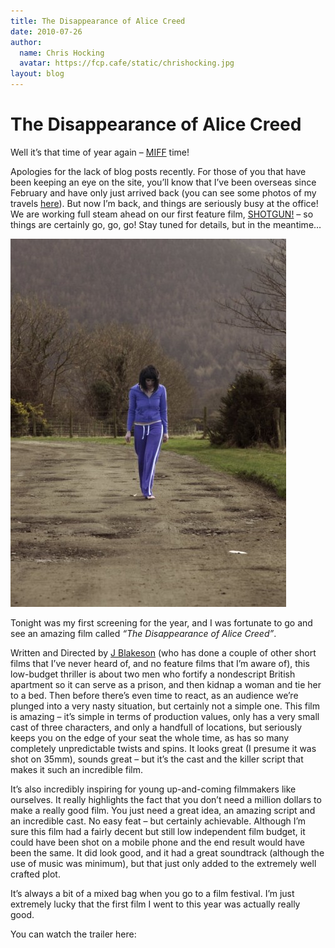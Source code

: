 ```yaml
---
title: The Disappearance of Alice Creed
date: 2010-07-26
author:
  name: Chris Hocking
  avatar: https://fcp.cafe/static/chrishocking.jpg
layout: blog
---
```

# The Disappearance of Alice Creed

Well it’s that time of year again – [MIFF](http://www.melbournefilmfestival.com.au/ "Melbourne International Film Festival") time!

Apologies for the lack of blog posts recently. For those of you that have been keeping an eye on the site, you’ll know that I’ve been overseas since February and have only just arrived back (you can see some photos of my travels [here](http://www.melbournetomoshi.com "Melbourne To Moshi")). But now I’m back, and things are seriously busy at the office! We are working full steam ahead on our first feature film, [SHOTGUN!](http://www.shotgunmovie.com "SHOTGUN!") – so things are certainly go, go, go! Stay tuned for details, but in the meantime…

[![The Disappearance of Alice Creed](/static/blog/2010-07-disapperance-441x589.jpg "The Disappearance of Alice Creed")](/static/blog/2010-07-disapperance.jpeg)

Tonight was my first screening for the year, and I was fortunate to go and see an amazing film called *“The Disappearance of Alice Creed”*.

Written and Directed by [J Blakeson](http://www.imdb.com/name/nm2128335/ "J Blakeson") (who has done a couple of other short films that I’ve never heard of, and no feature films that I’m aware of), this low-budget thriller is about two men who fortify a nondescript British apartment so it can serve as a prison, and then kidnap a woman and tie her to a bed. Then before there’s even time to react, as an audience we’re plunged into a very nasty situation, but certainly not a simple one. This film is amazing – it’s simple in terms of production values, only has a very small cast of three characters, and only a handfull of locations, but seriously keeps you on the edge of your seat the whole time, as has so many completely unpredictable twists and spins. It looks great (I presume it was shot on 35mm), sounds great – but it’s the cast and the killer script that makes it such an incredible film.

It’s also incredibly inspiring for young up-and-coming filmmakers like ourselves. It really highlights the fact that you don’t need a million dollars to make a really good film. You just need a great idea, an amazing script and an incredible cast. No easy feat – but certainly achievable. Although I’m sure this film had a fairly decent but still low independent film budget, it could have been shot on a mobile phone and the end result would have been the same. It did look good, and it had a great soundtrack (although the use of music was minimum), but that just only added to the extremely well crafted plot.

It’s always a bit of a mixed bag when you go to a film festival. I’m just extremely lucky that the first film I went to this year was actually really good.

You can watch the trailer here: